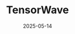 ---  
layout: startup_page  
title: "TensorWave"  
id: "tensorwave.com"  
permalink: "/tensorwavetensorwave.com05142025/"  
website: "https://tensorwave.com"  
funding_round: "Series A"  
funding_amount: "$100M"  
investors: "Magnetar, AMD Ventures, Maverick Silicon, Nexus Venture Partners, Prosperity7"  
about: "TensorWave is an AI and HPC cloud provider focused on performance, powered by AMD Instinct GPUs. They deliver high-bandwidth, memory-optimized infrastructure designed to scale for demanding training or inference models. The company is experiencing rapid growth, with a projected revenue run rate exceeding $100 million by the end of the year."  
markets: "AI, HPC, Artificial Intelligence (AI), Cloud Computing, Cloud Infrastructure, Generative AI, IaaS"  
hq: "Las Vegas, Nevada, United States"  
founded_year: "2023"  
linkedin: "https://www.linkedin.com/company/tensorwave"  
twitter: "https://twitter.com/TensorWaveCloud"  
instagram: ""  
facebook: "https://www.facebook.com/tensorwavecloud"  
crunchbase: "https://www.crunchbase.com/organization/tensorwave"  
pitchbook: "https://pitchbook.com/profiles/company/571915-99"  

date_display: "14-May-2025"  
date: "2025-05-14"

# SEO Optimization  
meta_title: "TensorWave - Series A Funding ($100M)"  
meta_description: "TensorWave, TensorWave is an AI and HPC cloud provider focused on performance, powered by AMD Instinct GPUs. They deliver high-bandwidth, memory-optimized infrast..."  
meta_keywords: "TensorWave, AI, HPC, Artificial Intelligence (AI), Cloud Computing, Cloud Infrastructure, Generative AI, IaaS, Series A funding"  
canonical_url: "https://startup.projectstartups.com/tensorwavetensorwave.com05142025/"  
---